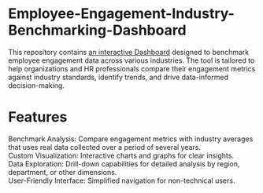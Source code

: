 # Employee-Engagement-Industry-Benchmarking-Dashboard

This repository contains [an interactive Dashboard](https://public.tableau.com/app/profile/ian.dawud/viz/EmployeeeEngagementIndustryBenchmarking/Summary) designed to benchmark employee engagement data across various industries. The tool is tailored to help organizations and HR professionals compare their engagement metrics against industry standards, identify trends, and drive data-informed decision-making.

# Features
Benchmark Analysis: Compare engagement metrics with industry averages that uses real data collected over a period of several years. <br>
Custom Visualization: Interactive charts and graphs for clear insights.<br>
Data Exploration: Drill-down capabilities for detailed analysis by region, department, or other dimensions.<br>
User-Friendly Interface: Simplified navigation for non-technical users.<br>


